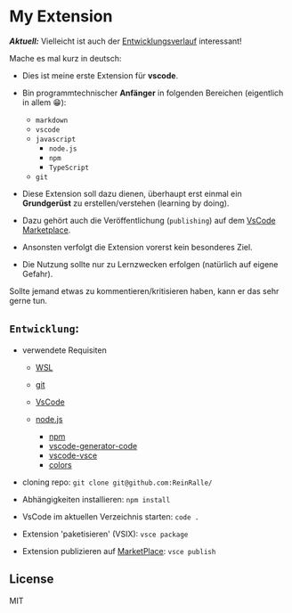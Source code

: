 # My Extension

***Aktuell:*** Vielleicht ist auch der [Entwicklungsverlauf](src/dev/docs/Diary.md) interessant!

Mache es mal kurz in deutsch:

* Dies ist meine erste Extension für **vscode**.
* Bin programmtechnischer **Anfänger** in folgenden Bereichen (eigentlich in allem :grin:):

  * `markdown`
  * `vscode`
  * `javascript`
    * `node.js`
    * `npm`
    * `TypeScript`
  * `git`

* Diese Extension soll dazu dienen, überhaupt erst einmal ein **Grundgerüst** zu erstellen/verstehen (learning by doing).

* Dazu gehört auch die Veröffentlichung (`publishing`)  auf dem [VsCode Marketplace](https://marketplace.visualstudio.com/vscode).

* Ansonsten verfolgt die Extension vorerst kein besonderes Ziel.
* Die Nutzung sollte nur zu Lernzwecken erfolgen (natürlich auf eigene Gefahr).

Sollte jemand etwas zu kommentieren/kritisieren haben, kann er das sehr gerne tun.

## `Entwicklung`:

* verwendete Requisiten
  * [WSL](https://docs.microsoft.com/de-de/archive/blogs/wsl/)
  * [git](https://git-scm.com/)

  * [VsCode](https://code.visualstudio.com/)
  * [node.js](https://nodejs.org/en/)
    * [npm](https://www.npmjs.com/)
    * [vscode-generator-code](https://github.com/microsoft/vscode-generator-code)
    * [vscode-vsce](https://github.com/microsoft/vscode-vsce)
    * [colors](https://www.npmjs.com/package/colors)

* cloning repo: `git clone git@github.com:ReinRalle/`
* Abhängigkeiten installieren: `npm install`
* VsCode im aktuellen Verzeichnis starten: `code .`
* Extension 'paketisieren' (VSIX): `vsce package`
* Extension publizieren auf [MarketPlace](marketplace.visualstudio.com): `vsce publish`

## License

MIT